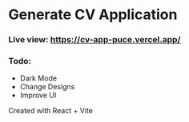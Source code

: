 # Generate CV Application

### Live view: https://cv-app-puce.vercel.app/

### Todo:
- Dark Mode
- Change Designs
- Improve UI

Created with React + Vite

